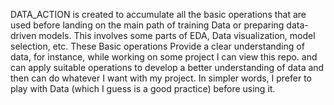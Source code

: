 DATA_ACTION is created to accumulate all the basic operations that are used before landing on the main path of training Data or preparing data-driven models. 
This involves some parts of EDA, Data visualization, model selection, etc. These Basic operations Provide a clear understanding of data, for instance, while 
working on some project I can view this repo. and can apply suitable operations to develop a better understanding of data and then can do whatever I want with my project. 
In simpler words, I prefer to play with Data (which I guess is a good practice) before using it.


